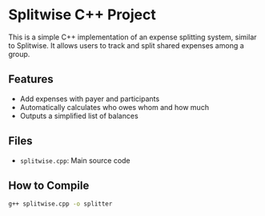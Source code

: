 # Splitwise C++ Project

This is a simple C++ implementation of an expense splitting system, similar to Splitwise. It allows users to track and split shared expenses among a group.

## Features

- Add expenses with payer and participants
- Automatically calculates who owes whom and how much
- Outputs a simplified list of balances

## Files

- `splitwise.cpp`: Main source code

## How to Compile

```bash
g++ splitwise.cpp -o splitter
